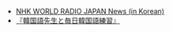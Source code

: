 - [NHK WORLD RADIO JAPAN News (in Korean)](https://www.nhk.or.jp/podcasts/lang_world_news.html)
- [『韓国語先生と毎日韓国語練習』](https://podcasts.apple.com/jp/podcast/%E9%9F%93%E5%9B%BD%E8%AA%9E%E5%85%88%E7%94%9F%E3%81%A8%E6%AF%8E%E6%97%A5%E9%9F%93%E5%9B%BD%E8%AA%9E%E7%B7%B4%E7%BF%92/id1590673467)
